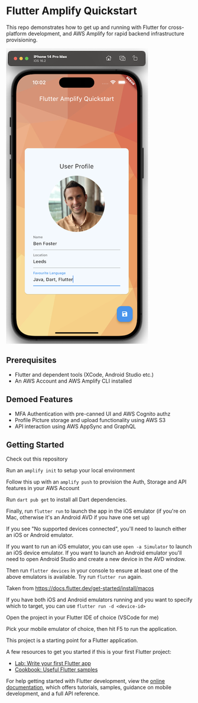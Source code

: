 # Flutter Amplify Quickstart

This repo demonstrates how to get up and running with Flutter for cross-platform development, and AWS Amplify for rapid backend infrastructure provisioning.

![App Screenshot](/readme/app-screenshot.png)

## Prerequisites

* Flutter and dependent tools (XCode, Android Studio etc.)
* An AWS Account and AWS Amplify CLI installed

## Demoed Features

* MFA Authentication with pre-canned UI and AWS Cognito authz
* Profile Picture storage and upload functionality using AWS S3
* API interaction using AWS AppSync and GraphQL
## Getting Started

Check out this repository

Run an `amplify init` to setup your local environment

Follow this up with an `amplify push` to provision the Auth, Storage and API features in your AWS Account

Run `dart pub get` to install all Dart dependencies.

Finally, run `flutter run` to launch the app in the iOS emulator (if you're on Mac, otherwise it's an Android AVD if you have one set up)

If you see "No supported devices connected", you'll need to launch either an iOS or Android emulator. 

If you want to run an iOS emulator, you can use `open -a Simulator` to launch an iOS device emulator. If you want to launch an Android emulator you'll need to open Android Studio and create a new device in the AVD window.

Then run `flutter devices` in your console to ensure at least one of the above emulators is available. Try run `flutter run` again.

Taken from https://docs.flutter.dev/get-started/install/macos

If you have both iOS and Android emulators running and you want to specify which to target, you can use `flutter run -d <device-id>`

Open the project in your Flutter IDE of choice (VSCode for me)

Pick your mobile emulator of choice, then hit F5 to run the application.

This project is a starting point for a Flutter application.

A few resources to get you started if this is your first Flutter project:

- [Lab: Write your first Flutter app](https://docs.flutter.dev/get-started/codelab)
- [Cookbook: Useful Flutter samples](https://docs.flutter.dev/cookbook)

For help getting started with Flutter development, view the
[online documentation](https://docs.flutter.dev/), which offers tutorials,
samples, guidance on mobile development, and a full API reference.
